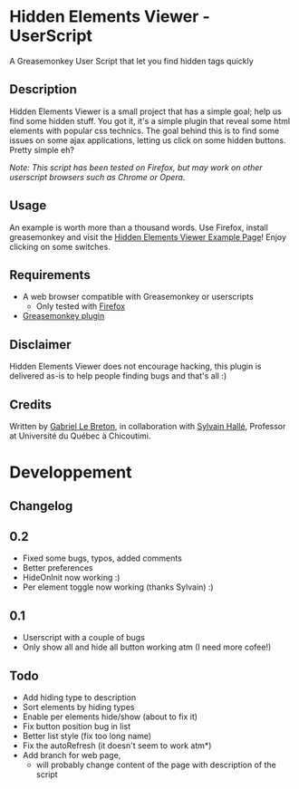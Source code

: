 Hidden Elements Viewer - UserScript
===================================

A Greasemonkey User Script that let you find hidden tags quickly

Description
-----------

Hidden Elements Viewer is a small project that has a simple goal; help us find some hidden stuff. You got it, it's a simple plugin that reveal some html elements with popular css technics. The goal behind this is to find some issues on some ajax applications, letting us click on some hidden buttons. Pretty simple eh?

<i>Note: This script has been tested on Firefox, but may work on other userscript browsers such as Chrome or Opera.</i>

Usage
-----

An example is worth more than a thousand words. Use Firefox, install greasemonkey and visit the [Hidden Elements Viewer Example Page](http://gableroux.github.com/Hidden-Elements-Viewer-UserScript/example/)! Enjoy clicking on some switches.

Requirements
------------

* A web browser compatible with Greasemonkey or userscripts
  * Only tested with [Firefox](http://www.mozilla.org/firefox/)
* [Greasemonkey plugin](http://www.greasespot.net/)

Disclaimer
----------

Hidden Elements Viewer does not encourage hacking, this plugin is delivered as-is to help people finding bugs and that's all :)

Credits
-------

Written by [Gabriel Le Breton](http://www.gableroux.com), in collaboration with [Sylvain Hallé](http://www.leduotang.com/sylvain/), Professor at Université du Québec à Chicoutimi.

Developpement
=============

Changelog
---------

## 0.2

* Fixed some bugs, typos, added comments
* Better preferences
* HideOnInit now working :)
* Per element toggle now working (thanks Sylvain) :)

## 0.1

* Userscript with a couple of bugs
* Only show all and hide all button working atm (I need more cofee!)

Todo
----

* Add hiding type to description
* Sort elements by hiding types
* Enable per elements hide/show (about to fix it)
* Fix button position bug in list
* Better list style (fix too long name)
* Fix the autoRefresh (it doesn't seem to work atm*)
* Add branch for web page,
    * will probably change content of the page with description of the script